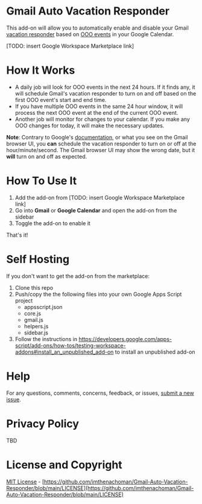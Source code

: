 # Gmail Auto Vacation Responder

This add-on will allow you to automatically enable and disable your Gmail [vacation responder](https://www.google.com/url?q=https://support.google.com/mail/answer/25922?hl%3Den%26co%3DGENIE.Platform%253DDesktop&source=gsuite-addons&ust=1639341891270000&usg=AOvVaw3qauSqjFqDLcqGeslhuExk) based on [OOO events](https://www.google.com/url?q=https://support.google.com/calendar/answer/7638168%23:~:text%3DShow%2520when%2520you%25E2%2580%2599re%2520out%2520of%2520office&source=gsuite-addons&ust=1639341891270000&usg=AOvVaw3r32VR5uUVD93g163pZFxR) in your Google Calendar.

[TODO: insert Google Workspace Marketplace link]

# How It Works

- A daily job will look for OOO events in the next 24 hours. If it finds any, it will schedule Gmail's vacation responder to turn on and off based on the first OOO event's start and end time.
- If you have multiple OOO events in the same 24 hour window, it will process the next OOO event at the end of the current OOO event.
- Another job will monitor for changes to your calendar. If you make any OOO changes for today, it will make the necessary updates.

**Note**: Contrary to Google's [documentation](https://www.google.com/url?q=https://support.google.com/mail/answer/25922%23:~:text%3DWhen%2520your%2520vacation%2520reply%2520is%2520sent&source=gsuite-addons&ust=1639520502738000&usg=AOvVaw2JuNMKhPInEtGM0yn3JD69), or what you see on the Gmail browser UI, you **can** schedule the vacation responder to turn on or off at the hour/minute/second. The Gmail browser UI may show the wrong date, but it **will** turn on and off as expected.

# How To Use It

1. Add the add-on from [TODO: insert Google Workspace Marketplace link]
2. Go into **Gmail** or **Google Calendar** and open the add-on from the sidebar
3. Toggle the add-on to enable it

That's it!

# Self Hosting

If you don't want to get the add-on from the marketplace:

1. Clone this repo
2. Push/copy the the following files into your own Google Apps Script project
   - appsscript.json
   - core.js
   - gmail.js
   - helpers.js
   - sidebar.js
3. Follow the instructions in https://developers.google.com/apps-script/add-ons/how-tos/testing-workspace-addons#install_an_unpublished_add-on to install an unpublished add-on

# Help

For any questions, comments, concerns, feedback, or issues, [submit a new issue](https://github.com/imthenachoman/Gmail-Auto-Vacation-Responder/issues/new).

# Privacy Policy

TBD

# License and Copyright

[MIT License](https://github.com/imthenachoman/Gmail-Auto-Vacation-Responder/blob/main/LICENSE) - [https://github.com/imthenachoman/Gmail-Auto-Vacation-Responder/blob/main/LICENSE](https://github.com/imthenachoman/Gmail-Auto-Vacation-Responder/blob/main/LICENSE)